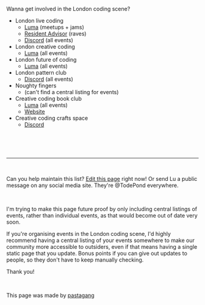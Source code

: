 Wanna get involved in the London coding scene?

- London live coding
  - [Luma](https://lu.ma/londonlivecoding) (meetups + jams)
  - [Resident Advisor](https://ra.co/promoters/143671) (raves)
  - [Discord](https://discord.gg/eVHd5e3fhJ) (all events)
- London creative coding
  - [Luma](https://lu.ma/london-creative-coding) (all events)
- London future of coding
  - [Luma](https://lu.ma/foclondon) (all events)
- London pattern club
  - [Discord](https://discord.gg/YqDS4Kza3R) (all events)
- Noughty fingers
  - (can't find a central listing for events)
- Creative coding book club
  - [Luma](https://lu.ma/calendar/cal-l8dqsc8YHhI2Fbi) (all events)
  - [Website](https://creativecodingbook.club/)
- Creative coding crafts space
  - [Discord](https://discord.gg/kxWFc5w2M3)

<br>

<br>

<br>

<hr>

<br>

Can you help maintain this list? [Edit this page](https://github.com/pastagang/pastagang/edit/main/london/readme.md) right now! Or send Lu a public message on any social media site. They're @TodePond everywhere.

<br>

I'm trying to make this page future proof by only including central listings of events, rather than individual events, as that would become out of date very soon.

If you're organising events in the London coding scene, I'd highly recommend having a central listing of your events somewhere to make our community more accessible to outsiders, even if that means having a single static page that you update. Bonus points if you can give out updates to people, so they don't have to keep manually checking. 

Thank you! 

<br>

This page was made by [pastagang](/)
